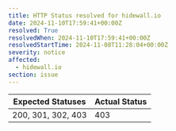 ```yaml
---
title: HTTP Status resolved for hidewall.io
date: 2024-11-10T17:59:41+00:00Z
resolved: True
resolvedWhen: 2024-11-10T17:59:41+00:00Z
resolvedStartTime: 2024-11-08T11:28:04+00:00Z
severity: notice
affected:
  - hidewall.io
section: issue
---
```


| Expected Statuses | Actual Status  |
|-------------------|----------------|
| 200, 301, 302, 403 | 403 |
